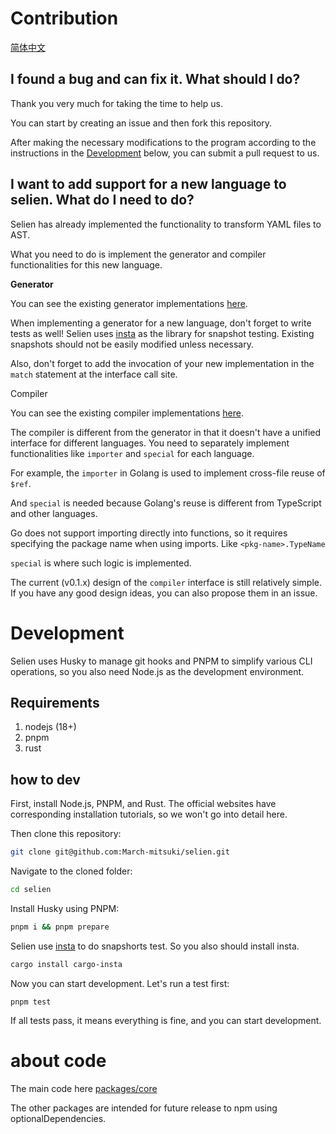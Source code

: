 # Contribution

[简体中文](./docs/translation/contribution/zh.md)

## I found a bug and can fix it. What should I do?

Thank you very much for taking the time to help us. 

You can start by creating an issue and then fork this repository. 

After making the necessary modifications to the program according to the instructions in the [Development](#development) below, you can submit a pull request to us.

## I want to add support for a new language to selien. What do I need to do?

Selien has already implemented the functionality to transform YAML files to AST. 

What you need to do is implement the generator and compiler functionalities for this new language.

**Generator**

You can see the existing generator implementations [here](./packages/core/src/generator/lang/).

When implementing a generator for a new language, don't forget to write tests as well! Selien uses [insta](https://github.com/mitsuhiko/insta) as the library for snapshot testing. Existing snapshots should not be easily modified unless necessary.

Also, don't forget to add the invocation of your new implementation in the `match` statement at the interface call site.

Compiler

You can see the existing compiler implementations [here](./packages/core/src/compiler/).

The compiler is different from the generator in that it doesn't have a unified interface for different languages. You need to separately implement functionalities like `importer` and `special` for each language.

For example, the `importer` in Golang is used to implement cross-file reuse of `$ref`.

And `special` is needed because Golang's reuse is different from TypeScript and other languages.

Go does not support importing directly into functions, so it requires specifying the package name when using imports. Like `<pkg-name>.TypeName`

`special` is where such logic is implemented.

The current (v0.1.x) design of the `compiler` interface is still relatively simple. If you have any good design ideas, you can also propose them in an issue.

# Development

Selien uses Husky to manage git hooks and PNPM to simplify various CLI operations, so you also need Node.js as the development environment.

## Requirements

1. nodejs (18+)
2. pnpm
3. rust

## how to dev

First, install Node.js, PNPM, and Rust. The official websites have corresponding installation tutorials, so we won't go into detail here.

Then clone this repository:

```bash
git clone git@github.com:March-mitsuki/selien.git
```

Navigate to the cloned folder:

```bash
cd selien
```

Install Husky using PNPM:

```bash
pnpm i && pnpm prepare
```

Selien use [insta](https://github.com/mitsuhiko/insta) to do snapshorts test. So you also should install insta.

```bash
cargo install cargo-insta
```

Now you can start development. Let's run a test first:

```
pnpm test
```

If all tests pass, it means everything is fine, and you can start development.

# about code

The main code here [packages/core](./packages/core/)

The other packages are intended for future release to npm using optionalDependencies.
